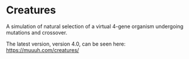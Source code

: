 # Creatures
A simulation of natural selection of a virtual 4-gene organism undergoing mutations and crossover.

The latest version, version 4.0, can be seen here: https://muuuh.com/creatures/

